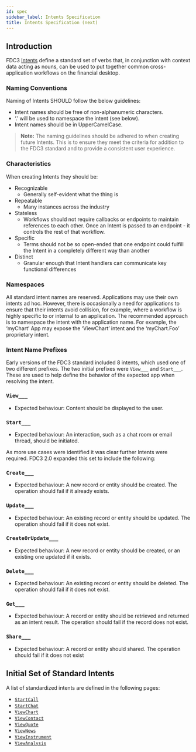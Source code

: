 ```yaml
---
id: spec
sidebar_label: Intents Specification
title: Intents Specification (next)
---
```


## Introduction

FDC3 [Intents](intents-intro) define a standard set of verbs that, in conjunction with context data acting as nouns, can be used to put together common cross-application workflows on the financial desktop.

### Naming Conventions
Naming of Intents SHOULD follow the below guidelines:
* Intent names should be free of non-alphanumeric characters.
* ‘.’ will be used to namespace the intent (see below).
* Intent names should be in UpperCamelCase.

> **Note:** The naming guidelines should be adhered to when creating future Intents.  This is to ensure they meet the criteria for addition to the FDC3 standard and to provide a consistent user experience.

### Characteristics

When creating Intents they should be:
* Recognizable
    * Generally self-evident what the thing is
* Repeatable
    * Many instances across the industry
* Stateless
    * Workflows should not require callbacks or endpoints to maintain references to each other.  Once an Intent is passed to an endpoint - it controls the rest of that workflow.
* Specific
    * Terms should not be so open-ended that one endpoint could fulfill the Intent in a completely different way than another
* Distinct
    * Granular enough that Intent handlers can communicate key functional differences

### Namespaces ###
All standard intent names are reserved. Applications may use their own intents ad hoc.
However, there is occasionally a need for applications to ensure that their intents avoid collision, for example, where a workflow is highly specific to or internal to an application. The recommended approach is to namespace the intent with the application name. For example, the ‘myChart’ App may expose the ‘ViewChart’ intent and the ‘myChart.Foo’ proprietary intent.

### Intent Name Prefixes
Early versions of the FDC3 standard included 8 intents, which used one of two different prefixes.  The two initial prefixes were `View___` and `Start___`.  These are used to help define the behavior of the expected app when resolving the intent. 

### `View___`
  * Expected behaviour: Content should be displayed to the user.

### `Start___`
  * Expected behaviour: An interaction, such as a chat room or email thread, should be initiated.

As more use cases were identified it was clear further Intents were required.  FDC3 2.0 expanded this set to include the following:

### `Create___`
  * Expected behaviour: A new record or entity should be created. The operation should fail if it already exists.

### `Update___`
  * Expected behaviour: An existing record or entity should be updated. The operation should fail if it does not exist.

### `CreateOrUpdate___`
  * Expected behaviour: A new record or entity should be created, or an existing one updated if it exists.

### `Delete___`
  * Expected behaviour: An existing record or entity should be deleted. The operation should fail if it does not exist.

### `Get___`
  * Expected behaviour: A record or entity should be retrieved and returned as an intent result. The operation should fail if the record does not exist.

### `Share___`
  * Expected behaviour: A record or entity should shared. The operation should fail if it does not exist





## Initial Set of Standard Intents ##
A list of standardized intents are defined in the following pages:
* [`StartCall`](ref/StartCall)
* [`StartChat`](ref/StartChat)
* [`ViewChart`](ref/ViewChart)
* [`ViewContact`](ref/ViewContact)
* [`ViewQuote`](ref/ViewQuote)
* [`ViewNews`](ref/ViewNews)
* [`ViewInstrument`](ref/ViewInstrument)
* [`ViewAnalysis`](ref/ViewAnalysis)